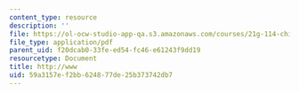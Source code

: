 ```yaml
---
content_type: resource
description: ''
file: https://ol-ocw-studio-app-qa.s3.amazonaws.com/courses/21g-114-chinese-vi-streamlined-spring-2005/59a3157ef2bb624877de25b373742db7_MIT21G_114S05_3_10j.pdf
file_type: application/pdf
parent_uid: f20dcab0-33fe-ed54-fc46-e61243f9dd19
resourcetype: Document
title: http://www
uid: 59a3157e-f2bb-6248-77de-25b373742db7
---
```

